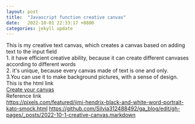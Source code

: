 ```yaml
---
layout: post
title:  "Javascript function creative canvas"
date:   2022-10-01 22:33:17 +0800
categories: jekyll update
---
```

This is my creative text canvas, which creates a canvas based on adding text to the input field
<br>1. it have efficient creative ability, because it can create different canvases according to different words
<br>2. it's unique, because every canvas made of text is one and only.
<br>3.You can use it to make background pictures, with a sense of design.
<br>This is the html link
<br><a href="https://silvia312488492.github.io/input/index.html">Create your canvas</a>
<br>Reference link
<br>https://pixels.com/featured/jimi-hendrix-black-and-white-word-portrait-kato-smock.html
https://github.com/Silvia312488492/ga_blog/edit/gh-pages/_posts/2022-10-1-creative-canvas.markdown



[jekyll-docs]: https://jekyllrb.com/docs/home
[jekyll-gh]:   https://github.com/jekyll/jekyll
[jekyll-talk]: https://talk.jekyllrb.com/

